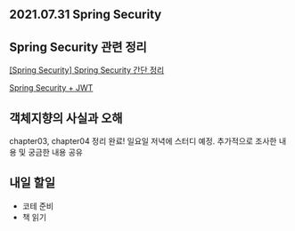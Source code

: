 ## 2021.07.31 Spring Security

## Spring Security 관련 정리

[[Spring Security] Spring Security 간단 정리](https://hyeonic.tistory.com/218)

[Spring Security + JWT](https://hyeonic.tistory.com/219)

## 객체지향의 사실과 오해

chapter03, chapter04 정리 완료! 일요일 저녁에 스터디 예정. 추가적으로 조사한 내용 및 궁금한 내용 공유

## 내일 할일
 - 코테 준비
 - 책 읽기